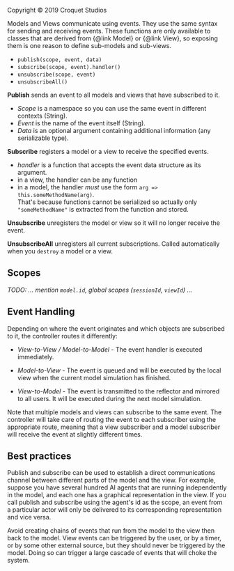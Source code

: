 Copyright © 2019 Croquet Studios

Models and Views communicate using events. They use the same syntax for sending and receiving events. These functions are only available to classes that are derived from {@link Model} or {@link View}, so exposing them is one reason to define sub-models and sub-views.

- `publish(scope, event, data)`
- `subscribe(scope, event).handler()`
- `unsubscribe(scope, event)`
- `unsubscribeAll()`

**Publish** sends an event to all models and views that have subscribed to it.

- _Scope_ is a namespace so you can use the same event in different contexts (String).
- _Event_ is the name of the event itself (String).
- _Data_ is an optional argument containing additional information (any serializable type).

**Subscribe** registers a model or a view to receive the specified events.

- _handler_ is a function that accepts the event data structure as its argument.
- in a view, the handler can be any function
- in a model, the handler *must* use the form `arg => this.someMethodName(arg)`.<br>
  That's because functions cannot be serialized so actually only `"someMethodName"` is extracted from the function and stored.

**Unsubscribe** unregisters the model or view so it will no longer receive the event.

**UnsubscribeAll** unregisters all current subscriptions. Called automatically when you `destroy` a model or a view.

## Scopes

_TODO: ... mention `model.id`, global scopes (`sessionId`, `viewId`) ..._

## Event Handling

Depending on where the event originates and which objects are subscribed to it, the controller routes it differently:

- _View-to-View / Model-to-Model_ - The event handler is executed immediately.

- _Model-to-View_ - The event is queued and will be executed by the local view when the current model simulation has finished.

- _View-to-Model_ - The event is transmitted to the reflector and mirrored to all users. It will be executed during the next model simulation.

Note that multiple models and views can subscribe to the same event. The controller will take care of routing the event to each subscriber using the appropriate route, meaning that a view subscriber and a model subscriber will receive the event at slightly different times.

## Best practices

Publish and subscribe can be used to establish a direct communications channel between different parts of the model and the view. For example, suppose you have several hundred AI agents that are running independently in the model, and each one has a graphical representation in the view. If you call publish and subscribe using the agent's id as the scope, an event from a particular actor will only be delivered to its corresponding representation and vice versa.

Avoid creating chains of events that run from the model to the view then back to the model. View events can be triggered by the user, or by a timer, or by some other external source, but they should never be triggered by the model. Doing so can trigger a large cascade of events that will choke the system.

